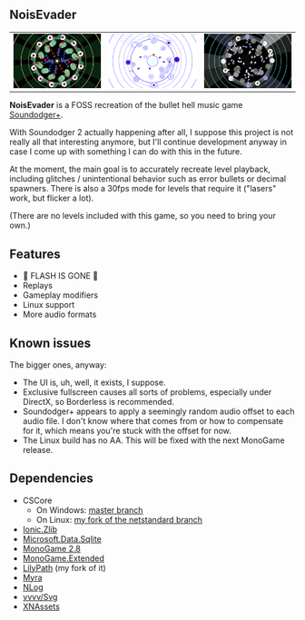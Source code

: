## NoisEvader

<table border="0px">
 <tr>
   <td><img src="https://github.com/sk-zk/NoisEvader/blob/master/screen1.png"></td>
   <td><img src="https://github.com/sk-zk/NoisEvader/blob/master/screen2.png"></td>
   <td><img src="https://github.com/sk-zk/NoisEvader/blob/master/screen3.png"></td>
  </tr>
</table>

**NoisEvader** is a FOSS recreation of the bullet hell music game [Soundodger+](https://soundodger.com/plus/).

With Soundodger 2 actually happening after all, I suppose this project is not really all that interesting anymore, but I'll continue development anyway
in case I come up with something I can do with this in the future.

At the moment, the main goal is to accurately recreate level playback, including glitches / unintentional behavior such as error bullets
or decimal spawners. There is also a 30fps mode for levels that require it ("lasers" work, but flicker a lot).

(There are no levels included with this game, so you need to bring your own.)

## Features
* 🦀 FLASH IS GONE 🦀
* Replays
* Gameplay modifiers
* Linux support
* More audio formats

## Known issues
The bigger ones, anyway:
* The UI is, uh, well, it exists, I suppose.
* Exclusive fullscreen causes all sorts of problems, especially under DirectX, so Borderless is recommended.
* Soundodger+ appears to apply a seemingly random audio offset to each audio file. I don't know where that comes from
or how to compensate for it, which means you're stuck with the offset for now.
* The Linux build has no AA. This will be fixed with the next MonoGame release.

## Dependencies

* CSCore
  * On Windows: [master branch](https://github.com/filoe/cscore/tree/master)
  * On Linux: [my fork of the netstandard branch](https://github.com/sk-zk/cscore/tree/netstandard)
* [Ionic.Zlib](https://www.nuget.org/packages/Ionic.Zlib.Core/)
* [Microsoft.Data.Sqlite](https://www.nuget.org/packages/Microsoft.Data.Sqlite)
* [MonoGame 2.8](https://www.monogame.net/)
* [MonoGame.Extended](https://github.com/craftworkgames/MonoGame.Extended)
* [LilyPath](https://github.com/sk-zk/LilyPath) (my fork of it)
* [Myra](https://github.com/rds1983/Myra)
* [NLog](https://nlog-project.org/)
* [vvvv/Svg](https://www.nuget.org/packages/Svg/3.1.1?_src=template)
* [XNAssets](https://github.com/rds1983/XNAssets)
